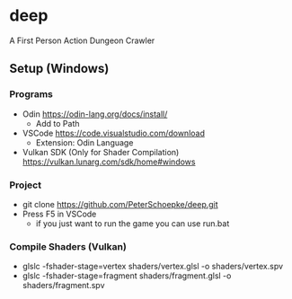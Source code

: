 # deep
A First Person Action Dungeon Crawler

## Setup (Windows)
### Programs
- Odin https://odin-lang.org/docs/install/
  - Add to Path
- VSCode https://code.visualstudio.com/download
  - Extension: Odin Language
- Vulkan SDK (Only for Shader Compilation) https://vulkan.lunarg.com/sdk/home#windows
### Project
- git clone https://github.com/PeterSchoepke/deep.git
- Press F5 in VSCode
  - if you just want to run the game you can use run.bat
### Compile Shaders (Vulkan)
- glslc -fshader-stage=vertex shaders/vertex.glsl -o shaders/vertex.spv
- glslc -fshader-stage=fragment shaders/fragment.glsl -o shaders/fragment.spv